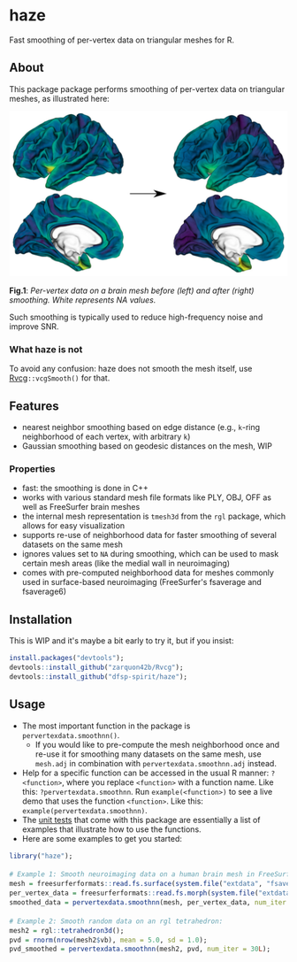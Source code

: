 # haze
Fast smoothing of per-vertex data on triangular meshes for R.


## About

This package package performs smoothing of per-vertex data on triangular meshes, as illustrated here:

![Vis](./web/haze.jpg?raw=true "Per-vertex data on a brain mesh before (left) and after (right) smoothing.")

**Fig.1**: *Per-vertex data on a brain mesh before (left) and after (right) smoothing. White represents NA values.*

Such smoothing is typically used to reduce high-frequency noise and improve SNR.

### What haze is not

To avoid any confusion: haze does not smooth the mesh itself, use [Rvcg](https://github.com/zarquon42b/Rvcg)`::vcgSmooth()` for that.

## Features

* nearest neighbor smoothing based on edge distance (e.g., `k`-ring neighborhood of each vertex, with arbitrary `k`)
* Gaussian smoothing based on geodesic distances on the mesh, WIP

### Properties

* fast: the smoothing is done in C++
* works with various standard mesh file formats like PLY, OBJ, OFF as well as FreeSurfer brain meshes
* the internal mesh representation is `tmesh3d` from the `rgl` package, which allows for easy visualization
* supports re-use of neighborhood data for faster smoothing of several datasets on the same mesh
* ignores values set to `NA` during smoothing, which can be used to mask certain mesh areas (like the medial wall in neuroimaging)
* comes with pre-computed neighborhood data for meshes commonly used in surface-based neuroimaging (FreeSurfer's fsaverage and fsaverage6)


## Installation

This is WIP and it's maybe a bit early to try it, but if you insist:

```r
install.packages("devtools");
devtools::install_github("zarquon42b/Rvcg");
devtools::install_github("dfsp-spirit/haze");
```


## Usage

* The most important function in the package is `pervertexdata.smoothnn()`. 
  - If you would like to pre-compute the mesh neighborhood once and re-use it for smoothing many datasets on the same mesh, use `mesh.adj` in combination with `pervertexdata.smoothnn.adj` instead.
* Help for a specific function can be accessed in the usual R manner: `?<function>`, where you replace `<function>` with a function name. Like this: `?pervertexdata.smoothnn`.
 Run `example(<function>)` to see a live demo that uses the function `<function>`. Like this: `example(pervertexdata.smoothnn)`.
* The [unit tests](./tests/testthat/) that come with this package are essentially a list of examples that illustrate how to use the functions.
* Here are some examples to get you started:

```r
library("haze");

# Example 1: Smooth neuroimaging data on a human brain mesh in FreeSurfer format (see Fig.1 above):
mesh = freesurferformats::read.fs.surface(system.file("extdata", "fsaverage_mesh_lh_white", package = "haze", mustWork = TRUE));
per_vertex_data = freesurferformats::read.fs.morph(system.file("extdata", "fsaverage_lh_thickness", package = "haze", mustWork = TRUE));
smoothed_data = pervertexdata.smoothnn(mesh, per_vertex_data, num_iter = 300L, k = 2);

# Example 2: Smooth random data on an rgl tetrahedron:
mesh2 = rgl::tetrahedron3d();
pvd = rnorm(nrow(mesh2$vb), mean = 5.0, sd = 1.0);
pvd_smoothed = pervertexdata.smoothnn(mesh2, pvd, num_iter = 30L);
```
